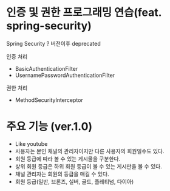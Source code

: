 # 인증 및 권한 프로그래밍 연습(feat. spring-security)


Spring Security ? 버전이후 deprecated



인증 처리
- BasicAuthenticationFilter
- UsernamePasswordAuthenticationFilter


권한 처리
- MethodSecurityInterceptor 



# 주요 기능 (ver.1.0)
- Like youtube
- 사용자는 본인 채널의 관리자이지만 다른 사용자의 회원일수도 있다. 
- 회원 등급에 따라 볼 수 있는 게시물을 구분한다. 
- 상위 회원 등급은 하위 회원 등급이 볼 수 있는 게시판을 볼 수 있다.
- 채널 관리자는 회원의 등급을 매길 수 있다.
- 회원 등급(일반, 브론즈, 실버, 골드, 플레티넘, 다이아)
